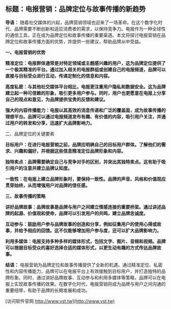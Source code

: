 ## **标题：电报营销：品牌定位与故事传播的新趋势**

**导语：**
随着社交媒体的兴起，品牌营销领域也迎来了一场革命。在这个数字化时代，品牌需要不断创新和适应消费者的需求，以保持竞争力。电报作为一种全球性的通信工具，正在成为品牌定位和故事传播的重要渠道。本文将探讨电报营销在品牌定位和故事传播方面的优势，并提供一些建议，帮助品牌从中受益。

**一、电报营销的优势**

**精准定位：电报群体通常是对特定领域或主题感兴趣的用户，这为品牌定位提供了一个极其精准的平台。通过加入相关的电报群组或创建自己的电报频道，品牌可以直接与目标受众进行互动，传递定制化的信息和内容。**

**高度私密：与其他社交媒体平台相比，电报更注重用户隐私和数据安全。这为品牌建立起一种可信赖的形象，吸引更多用户参与。同时，用户也更愿意在电报上分享自己的观点和意见，为品牌提供宝贵的反馈和建议。**

**强大的内容传播能力：电报以其高效的消息传递和广泛的覆盖面，成为故事传播的理想平台。品牌可以通过电报频道发布有趣、有价值的内容，吸引用户关注，并通过用户的转发和分享，迅速扩大品牌影响力。**

二、品牌定位的关键要素

**目标用户：在进行电报营销之前，品牌应明确自己的目标用户群体。了解他们的需求、兴趣和偏好，并根据这些信息精准定位品牌形象和内容。**

**独特卖点：品牌需要确定自己与竞争对手的区别，并突出其独特卖点。这有助于吸引用户的注意并建立品牌认知度。**

**一致性：在电报上建立品牌形象时，要保持一致性。品牌的声音、风格和价值观应贯穿始终，从而增强用户对品牌的信任感。**

**三、故事传播的策略**

**讲好品牌故事：品牌故事是品牌与用户之间建立情感连接的重要桥梁。通过讲述品牌的起源、价值观和使命，品牌可以引发用户的共鸣，建立品牌忠诚度。**

**互动参与：鼓励用户参与品牌故事的创造和分享，例如征集用户的使用心得或故事，并给予相应的回馈。这不仅能够增加用户参与度，还可以扩大品牌影响力。**

**利用多媒体：电报支持多种多样的媒体形式，包括文字、图片、音频和视频。品牌可以根据目标受众的喜好选择合适的媒体形式，以更生动有趣的方式传达品牌故事。**

**结语：**
电报营销为品牌定位和故事传播提供了全新的机遇。通过精准定位、私密性和内容传播能力，品牌可以在电报平台上有效接触到目标用户，并打造独特的品牌形象。同时，通过讲好品牌故事、互动参与和利用多媒体等策略，品牌可以在电报上实现故事传播的效果。在数字化时代，电报营销将成为品牌与用户之间沟通的重要纽带，有助于品牌的长期发展和成功。


[访问软件官网 http://www.vst.tw](http://www.vst.tw)
